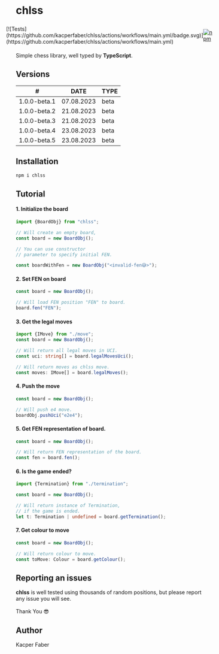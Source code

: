 # chlss

<div style="display: flex; justify-content: center; align-items: center;">
  [![Tests](https://github.com/kacperfaber/chlss/actions/workflows/main.yml/badge.svg)](https://github.com/kacperfaber/chlss/actions/workflows/main.yml)

  [![npm](https://github.com/kacperfaber/chlss/actions/workflows/publish.yml/badge.svg)](https://github.com/kacperfaber/chlss/actions/workflows/publish.yml)
</div>



Simple chess library, well typed by **TypeScript**.

## Versions

| #            |    DATE    | TYPE |
|--------------|:----------:|------|
| 1.0.0-beta.1 | 07.08.2023 | beta |
| 1.0.0-beta.2 | 21.08.2023 | beta |
| 1.0.0-beta.3 | 21.08.2023 | beta |
| 1.0.0-beta.4 | 23.08.2023 | beta |
| 1.0.0-beta.5 | 23.08.2023 | beta |

## Installation

```bash
npm i chlss
```

## Tutorial

#### 1. Initialize the board

```ts
import {BoardObj} from "chlss";

// Will create an empty board,
const board = new BoardObj();

// You can use constructor 
// parameter to specify initial FEN.

const boardWithFen = new BoardObj("<invalid-fen😅>");
```

#### 2. Set FEN on board

```ts
const board = new BoardObj();

// Will load FEN position "FEN" to board.
board.fen("FEN");
```

#### 3. Get the legal moves

```ts
import {IMove} from "./move";
const board = new BoardObj();

// Will return all legal moves in UCI.
const uci: string[] = board.legalMovesUci();

// Will return moves as chlss move.
const moves: IMove[] = board.legalMoves();
```

#### 4. Push the move

```ts
const board = new BoardObj();

// Will push e4 move.
boardObj.pushUci("e2e4");
```

#### 5. Get FEN representation of board.

```ts
const board = new BoardObj();

// Will return FEN representation of the board.
const fen = board.fen();
```

#### 6. Is the game ended?

```ts
import {Termination} from "./termination";

const board = new BoardObj();

// Will return instance of Termination, 
// if the game is ended.
let t: Termination | undefined = board.getTermination();
```

#### 7. Get colour to move

```ts
const board = new BoardObj();

// Will return colour to move.
const toMove: Colour = board.getColour();
```

## Reporting an issues

**chlss** is well tested using thousands of random positions, but please report any issue you will see.
<br>
<br>
Thank You 😎

## Author

Kacper Faber
